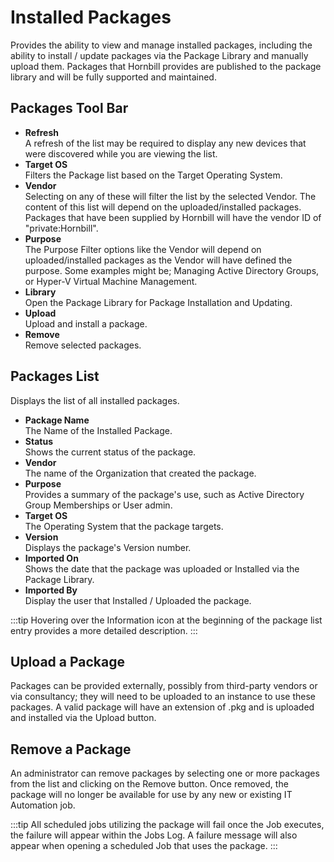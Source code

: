 # Installed Packages
Provides the ability to view and manage installed packages, including the ability to install / update packages via the Package Library and manually upload them. Packages that Hornbill provides are published to the package library and will be fully supported and maintained.

## Packages Tool Bar
* **Refresh**<br>A refresh of the list may be required to display any new devices that were discovered while you are viewing the list.
* **Target OS**<br>Filters the Package list based on the Target Operating System.
* **Vendor**<br>Selecting on any of these will filter the list by the selected Vendor. The content of this list will depend on the uploaded/installed packages. Packages that have been supplied by Hornbill will have the vendor ID of "private:Hornbill".
* **Purpose**<br>The Purpose Filter options like the Vendor will depend on uploaded/installed packages as the Vendor will have defined the purpose. Some examples might be; Managing Active Directory Groups, or Hyper-V Virtual Machine Management.
* **Library**<br>Open the Package Library for Package Installation and Updating.
* **Upload**<br>Upload and install a package.
* **Remove**<br>Remove selected packages.

## Packages List
Displays the list of all installed packages.

* **Package Name**<br>The Name of the Installed Package.
* **Status**<br>Shows the current status of the package.
* **Vendor**<br>The name of the Organization that created the package.
* **Purpose**<br>Provides a summary of the package's use, such as Active Directory Group Memberships or User admin.
* **Target OS**<br>The Operating System that the package targets.
* **Version**<br>Displays the package's Version number.
* **Imported On**<br>Shows the date that the package was uploaded or Installed via the Package Library.
* **Imported By**<br>Display the user that Installed / Uploaded the package.

:::tip
Hovering over the Information icon at the beginning of the package list entry provides a more detailed description.
:::

## Upload a Package
Packages can be provided externally, possibly from third-party vendors or via consultancy; they will need to be uploaded to an instance to use these packages. A valid package will have an extension of .pkg and is uploaded and installed via the Upload button.

## Remove a Package
An administrator can remove packages by selecting one or more packages from the list and clicking on the Remove button. Once removed, the package will no longer be available for use by any new or existing IT Automation job.

:::tip
All scheduled jobs utilizing the package will fail once the Job executes, the failure will appear within the Jobs Log. A failure message will also appear when opening a scheduled Job that uses the package.
:::